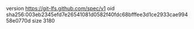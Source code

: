 version https://git-lfs.github.com/spec/v1
oid sha256:003eb2345efd7e26541081d0582f40fdc68bfffee3d1ce2933cae99458e0770d
size 3180
